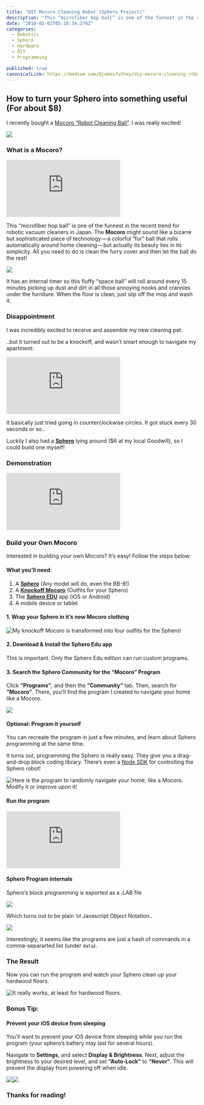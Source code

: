 ```yaml
---
title: "DIY Mocoro Cleaning Robot (Sphero Project)"
description: "This “microfiber hop ball” is one of the funnest in the recent trend for robotic vacuum cleaners in Japan. The Mocoro might sound like a bizarre but sophisticated piece of technology — a colorful…"
date: "2018-02-02T05:16:34.276Z"
categories: 
  - Robotics
  - Sphero
  - Hardware
  - DIY
  - Programming

published: true
canonicalLink: https://medium.com/@jamesfuthey/diy-mocoro-cleaning-robot-sphero-project-c88fb13e1f5b
---
```


## How to turn your Sphero into something useful (For about $8)

I recently bought a [Mocoro “Robot Cleaning Ball”](http://www.japantrendshop.com/mocoro-robotic-fur-ball-vacuum-cleaner-p-1611.html). I was really excited!

![](./asset-1.png)

### What is a Mocoro?

<Embed src="https://www.youtube.com/embed/aKpGajyRpRU?feature=oembed" aspectRatio={0.562} />

This “microfiber hop ball” is one of the funnest in the recent trend for robotic vacuum cleaners in Japan. The **Mocoro** might sound like a bizarre but sophisticated piece of technology — a colorful “fur” ball that rolls automatically around home cleaning — but actually its beauty lies in its simplicity. All you need to do is clean the furry cover and then let the ball do the rest!

![](./asset-2.jpeg)

It has an internal timer so this fluffy “space ball” will roll around every 15 minutes picking up dust and dirt in all those annoying nooks and crannies under the furniture. When the floor is clean, just slip off the mop and wash it.

### Disappointment

I was incredibly excited to receive and assemble my new cleaning pet.

..but it turned out to be a knockoff, and wasn’t smart enough to navigate my apartment:

<Embed src="https://www.youtube.com/embed/ucu6LfsT-ew?feature=oembed" aspectRatio={0.75} />

It basically just tried going in counterclockwise circles. It got stuck every 30 seconds or so..

Luckily I also had a [**Sphero**](https://www.sphero.com/) lying around ($6 at my local Goodwill), so I could build one myself!

### Demonstration

<Embed src="https://www.youtube.com/embed/Ui4WRa7M0IE?feature=oembed" aspectRatio={0.562} />

### Build your Own Mocoro

Interested in building your own Mocoro? It’s easy! Follow the steps below:

#### What you’ll need:

1.  A [**Sphero**](https://www.ebay.com/sch/i.html?_trksid=p5197.m570.l1313&_nkw=sphero&_sacat=0) (Any model will do, even the BB-8!)
2.  A [**Knockoff Mocoro**](https://www.ebay.com/sch/i.html?_trksid=p5197.m570.l1313&_nkw=mocoro&_sacat=0) (Outfits for your Sphero)
3.  The [**Sphero EDU**](https://itunes.apple.com/us/app/sphero-edu/id1017847674?mt=8) app (iOS or Android)
4.  A mobile device or tablet

#### 1\. Wrap your Sphero in it’s new Mocoro clothing

![My knockoff Mocoro is transformed into four outfits for the Sphero!](./asset-3.png)

#### 2\. Download & Install the Sphero Edu app

This is important. Only the Sphero Edu edition can run custom programs.

#### 3\. Search the Sphero Community for the **“Mocoro”** Program

Click **“Programs”**, and then the **“Community”** tab. Then, search for **“Mocoro”**. There, you’ll find the program I created to navigate your home like a Mocoro.

![](./asset-4.png)

#### Optional: Program it yourself

You can recreate the program in just a few minutes, and learn about Sphero programming at the same time.

It turns out, programming the Sphero is really easy. They give you a drag-and-drop block coding library. There’s even a [Node SDK](https://www.npmjs.com/package/Sphero-Node-SDK) for controlling the Sphero robot!

![Here is the program to randomly navigate your home, like a Mocoro. Modify it or improve upon it!](./asset-5.png)

#### Run the program

<Embed src="https://www.youtube.com/embed/BHVfffwXlKg?feature=oembed" aspectRatio={0.562} />

#### Sphero Program internals

Sphero’s block programming is exported as a .LAB file

![](./asset-6.png)

Which turns out to be plain ‘ol Javascript Object Notation..

![](./asset-7.png)

Interestingly, it seems like the programs are just a hash of commands in a comma-separarted list (under `data`).

### The Result

Now you can run the program and watch your Sphero clean up your hardwood floors.

![It really works, at least for hardwood floors.](./asset-8.png)

### Bonus Tip:

#### Prevent your iOS device from sleeping

You’ll want to prevent your iOS device from sleeping while you run the program (your sphero’s battery may last for several hours).

Navigate to **Settings**, and select **Display & Brightness**. Next, adjust the brightness to your desired level, and set **“Auto-Lock”** to **“Never”**. This will prevent the display from powering off when idle.

![](./asset-9.png)![](./asset-10.png)

### Thanks for reading!